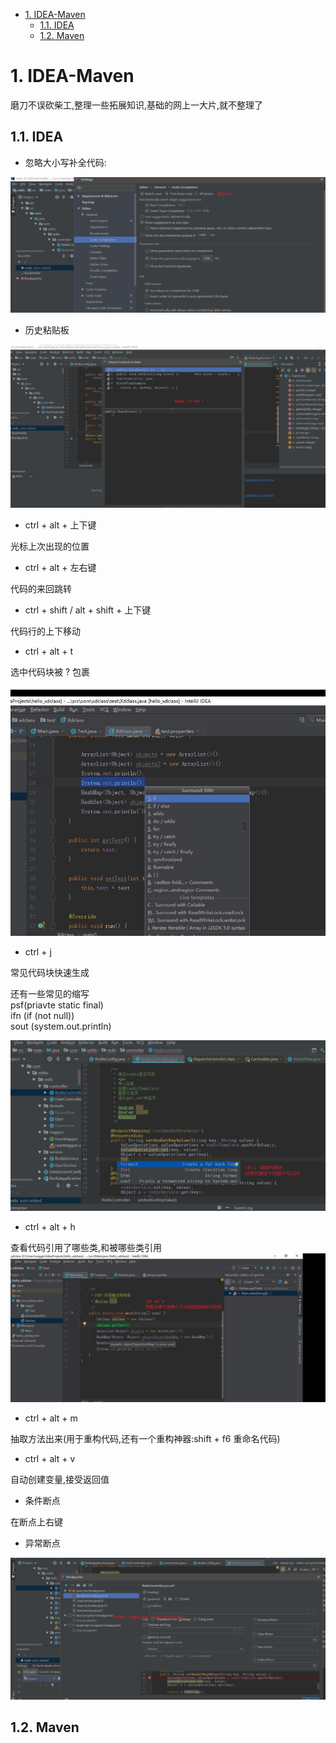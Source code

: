 <!-- TOC -->

- [1. IDEA-Maven](#1-IDEA-Maven)
  - [1.1. IDEA](#11-IDEA)
  - [1.2. Maven](#12-Maven)

<!-- /TOC -->

# 1. IDEA-Maven
磨刀不误砍柴工,整理一些拓展知识,基础的网上一大片,就不整理了

## 1.1. IDEA
+ 忽略大小写补全代码:

![](pic/Snipaste_2019-07-06_21-20-02.jpg)

+ 历史粘贴板

![](pic/Snipaste_2019-07-06_09-00-00_看图王.jpg)

+ ctrl + alt + 上下键  

光标上次出现的位置

+ ctrl + alt + 左右键

代码的来回跳转

+  ctrl + shift / alt + shift   + 上下键  

代码行的上下移动

+ ctrl + alt + t 

选中代码块被 ?  包裹

![](pic/Snipaste_2019-07-06_09-05-37_看图王.jpg)

+ ctrl + j 

常见代码块快速生成

还有一些常见的缩写  
psf(priavte  static final)  
ifn (if (not null))  
sout (system.out.println)

![](pic/Snipaste_2019-07-06_09-16-21_看图王.jpg)

+ ctrl + alt + h

查看代码引用了哪些类,和被哪些类引用 
![](pic/Snipaste_2019-07-06_09-52-21_看图王.jpg)

+ ctrl + alt + m

抽取方法出来(用于重构代码,还有一个重构神器:shift + f6 重命名代码)
+ ctrl + alt + v

自动创建变量,接受返回值

+ 条件断点

在断点上右键

+ 异常断点

![](pic/Snipaste_2019-07-06_14-52-58_看图王.png)

## 1.2. Maven